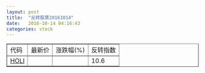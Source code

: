 ```yaml
---
layout: post
title:  "反转股票20161014"
date:   2016-10-14 04:16:43
categories: stock
---
```


<script type="text/javascript">
var stockList = []
stockList.push('gb_holi');
</script>

<table border="1">
 <tr>
 <td>代码</td>
  <td>最新价</td>
  <td>涨跌幅(%)</td>
 <td>反转指数</td>
</tr>
  <tr id="holi"><td><a href="http://stock.finance.sina.com.cn/usstock/quotes/HOLI.html" target="_blank">HOLI</a></td><td></td><td></td><td>10.6</td></tr>
</table>
